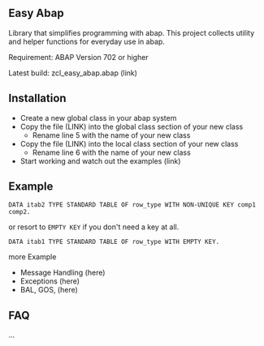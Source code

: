 ## Easy Abap

Library that simplifies programming with abap. This project collects utility and helper functions for everyday use in abap.

Requirement: ABAP Version 702 or higher

Latest build: zcl_easy_abap.abap (link)


## Installation

* Create a new global class in your abap system
* Copy the file (LINK) into the global class section of your new class
    * Rename line 5 with the name of your new class
* Copy the file (LINK) into the local class section of your new class
    * Rename line 6 with the name of your new class
* Start working and watch out the examples (link)

## Example

```ABAP
DATA itab2 TYPE STANDARD TABLE OF row_type WITH NON-UNIQUE KEY comp1 comp2.
```

or resort to `EMPTY KEY` if you don't need a key at all.

```ABAP
DATA itab1 TYPE STANDARD TABLE OF row_type WITH EMPTY KEY.
```

more Example
   * Message Handling (here)
   * Exceptions (here)
   * BAL, GOS, (here)

## FAQ

...


